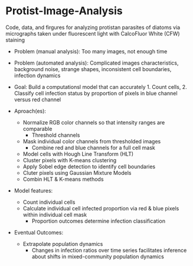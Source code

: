 # Protist-Image-Analysis
Code, data, and firgures for analyzing protistan parasites of diatoms via micrographs taken under fluorescent light 
with CalcoFluor White (CFW) staining

- Problem (manual analysis): Too many images, not enough time
- Problem (automated analysis): Complicated images characteristics, background noise, strange shapes, inconsistent 
cell boundaries, infection 
dynamics
- Goal: Build a computationsl model that can accurately 1. Count cells, 2. Classify cell infection 
status by proportion of pixels in blue channel versus red channel
- Aproach(es):
	- Normalize RGB color channels so that intensity ranges are comparable
		- Threshold channels 
	- Mask individual color channels from thresholded images
		- Combine red and blue channels for a full cell mask
	- Model cells with Hough Line Transform (HLT)
	- Cluster pixels with K-means clustering
	- Apply Sobel edge detection to identify cell boundaries
	- Cluter pixels using Gaussian Mixture Models
	- Combin HLT & K-means methods

- Model features:
	- Count individual cells
	- Calculate individual cell infected proportion via red & blue pixels within individual cell mask
		- Proportion outcomes determine infection classification

- Eventual Outcomes:
	- Extrapolate population dynamics
		- Changes in infection ratios over time series facilitates inference about shifts in 
mixed-community population dynamics
